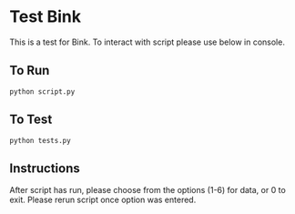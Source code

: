 # Test Bink

This is a test for Bink. To interact with script please use below in console. 

## To Run
```
python script.py
```

## To Test
```
python tests.py
```

## Instructions
After script has run, please choose from the options (1-6) for data, or 0 to exit. Please rerun script once option was entered.

